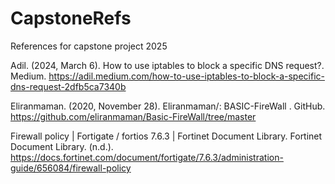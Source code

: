# CapstoneRefs
References for capstone project 2025


Adil. (2024, March 6). How to use iptables to block a specific DNS request?. Medium. https://adil.medium.com/how-to-use-iptables-to-block-a-specific-dns-request-2dfb5ca7340b

Eliranmaman. (2020, November 28). Eliranmaman/: BASIC-FireWall . GitHub. https://github.com/eliranmaman/Basic-FireWall/tree/master

Firewall policy | Fortigate / fortios 7.6.3 | Fortinet Document Library. Fortinet Document Library. (n.d.). https://docs.fortinet.com/document/fortigate/7.6.3/administration-guide/656084/firewall-policy 
